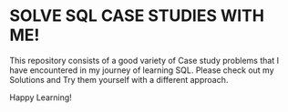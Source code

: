 # SOLVE SQL CASE STUDIES WITH ME!
<p>This repository consists of a good variety of Case study problems 
that I have encountered in my journey of learning SQL. Please check out my Solutions and Try them yourself with a different approach. </p>
<p> Happy Learning! </p>

